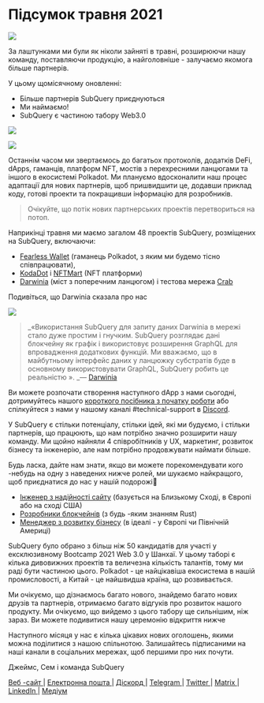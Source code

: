 # Підсумок травня 2021

![](https://miro.medium.com/max/1400/1*5E_eIJBTvHI7W24ib_Syvw.png)

За лаштунками ми були як ніколи зайняті в травні, розширюючи нашу команду, поставляючи продукцію, а найголовніше - залучаємо якомога більше партнерів.

У цьому щомісячному оновленні:

-   Більше партнерів SubQuery приєднуються
-   Ми наймаємо!
-   SubQuery є частиною табору Web3.0

![](https://miro.medium.com/freeze/max/60/1*bFOaBnLZUfhRxiQa7fjbwA.gif?q=20)

![](https://miro.medium.com/max/640/1*bFOaBnLZUfhRxiQa7fjbwA.gif)

Останнім часом ми звертаємось до багатьох протоколів, додатків DeFi, dApps, гаманців, платформ NFT, мостів з перехресними ланцюгами та іншого в екосистемі Polkadot. Ми плануємо вдосконалити наш процес адаптації для нових партнерів, щоб пришвидшити це, додавши приклад коду, готові проекти та покращивши інформацію для розробників.

> Очікуйте, що потік нових партнерських проектів перетвориться на потоп.

Наприкінці травня ми маємо загалом 48 проектів SubQuery, розміщених на SubQuery, включаючи:

-   [Fearless Wallet](https://fearlesswallet.io/) (гаманець Polkadot, з яким ми будемо тісно співпрацювати),
-   [KodaDot](https://kodadot.xyz/) i [NFTMart](https://www.nftmart.io/) (NFT платформи)
-   [Darwinia](https://explorer.subquery.network/subquery/darwinia-network/darwinia) (міст з поперечним ланцюгом) і тестова мережа [Crab](https://explorer.subquery.network/subquery/wuminzhe/crab)

Подивіться, що Darwinia сказала про нас

![](https://miro.medium.com/max/1400/0*Bc8P3mcH6rz-KtT0)

> _«Використання SubQuery для запиту даних Darwinia в мережі стало дуже простим і гнучким. SubQuery розглядає дані блокчейну як графік і використовує розширення GraphQL для впровадження додаткових функцій. Ми вважаємо, що в майбутньому інтерфейс даних у ланцюжку субстратів буде в основному використовувати GraphQL, SubQuery робить це реальністю ». _— [Darwinia ](https://subquery.medium.com/darwinias-network-data-is-now-available-for-free-in-subquery-b4f51c73fb15)

Ви можете розпочати створення наступного dApp з нами сьогодні, дотримуйтесь нашого [короткого посібника з початку роботи](https://doc.subquery.network/quickstart.html) або спілкуйтеся з нами у нашому каналi #technical-support в [Discord](https://discord.com/invite/78zg8aBSMG).

У SubQuery є стільки потенціалу, стільки ідей, які ми будуємо, і стільки партнерів, що працюють, що нам потрібно значно розширити нашу команду. Ми щойно найняли 4 співробітників у UX, маркетинг, розвиток бізнесу та інженерію, але нам потрібно продовжувати наймати більше.

Будь ласка, дайте нам знати, якщо ви можете порекомендувати кого -небудь на одну з наведених нижче ролей, ми шукаємо найкращого, щоб приєднатися до нас у нашій подорожі🚀

-   [Інженер з надійності сайту](https://dash.recooty.com/openings/details/e44cf9762b402f5d8b5bc36f60304a15) (базується на Близькому Сході, в Європі або на сході США)
-   [Розробники блокчейнів](https://dash.recooty.com/openings/details/9578a63fbe545bd82cc5bbe749636af1) (з будь -яким знанням Rust)
-   [Менеджер з розвитку бізнесу](https://rcty.co/3coJPrV) (в ідеалі - у Європі чи Північній Америці)

SubQuery було обрано з більш ніж 50 кандидатів для участі у ексклюзивному Bootcamp 2021 Web 3.0 у Шанхаї. У цьому таборі є кілька дивовижних проектів та величезна кількість талантів, тому ми раді бути частиною цього. Polkadot - це найцікавіша екосистема в нашій промисловості, а Китай - це найшвидша країна, що розвивається.

Ми очікуємо, що дізнаємось багато нового, знайдемо багато нових друзів та партнерів, отримаємо багато відгуків про розвиток нашого продукту. Ми очікуємо, що вийдемо з цього табору ще сильнішим, ніж зараз. Ви можете подивитися нашу церемонію відкриття нижче

Наступного місяця у нас є кілька цікавих нових оголошень, якими можна поділитися з нашою спільнотою. Залишайтесь підписаними на наші канали в соціальних мережах, щоб першими про них почути.

Джеймс, Сем і команда SubQuery

[ Веб -сайт ](https://subquery.network/) | [ Електронна пошта ](mailto:hello@subquery.network) | [ Діскорд ](https://discord.com/invite/78zg8aBSMG) | [ Telegram ](https://t.me/subquerynetwork) | [ Twitter ](https://twitter.com/subquerynetwork) | [ Мatrix ](https://matrix.to/#/#subquery:matrix.org) | [ LinkedIn ](https://www.linkedin.com/company/subquery) | [ Медіум ](https://subquery.medium.com/)